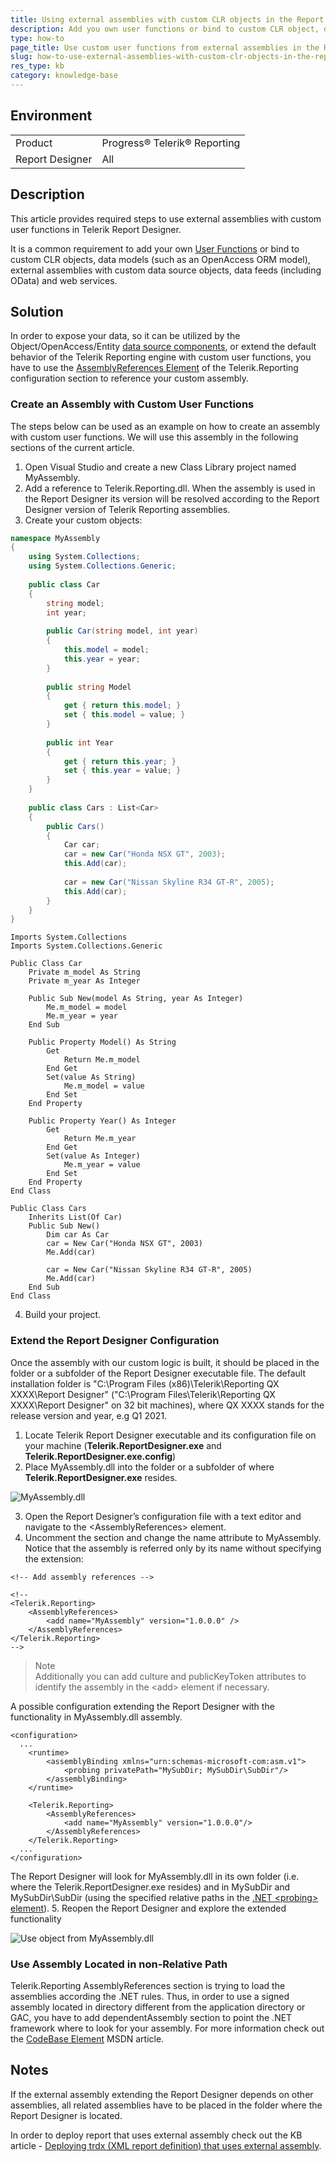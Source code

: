 ```yaml
---
title: Using external assemblies with custom CLR objects in the Report Designer
description: Add you own user functions or bind to custom CLR object, data models or custom external assemblies in Telerik Report Designer. 
type: how-to
page_title: Use custom user functions from external assemblies in the Report Designer
slug: how-to-use-external-assemblies-with-custom-clr-objects-in-the-report-designer
res_type: kb
category: knowledge-base
---
```


## Environment
<table>
	<tbody>
		<tr>
			<td>Product</td>
			<td>Progress® Telerik® Reporting</td>
		</tr>
		<tr>
			<td>Report Designer</td>
			<td>All</td>
		</tr>
	</tbody>
</table>


## Description  
This article provides required steps to use external assemblies with custom user functions in Telerik Report Designer.

It is a common requirement to add your own <a href="/expressions-user-functions" target="_blank">User Functions</a> or bind to custom CLR objects, data models (such as an OpenAccess ORM model), external assemblies with custom data source objects, data feeds (including OData) and web services.

## Solution 
In order to expose your data, so it can be utilized by the Object/OpenAccess/Entity <a href="/connecting-to-data-data-source-components" target="_blank">data source components</a>, or extend the default behavior of the Telerik Reporting engine with custom user functions, you have to use the <a href="/configuring-telerik-reporting-assemblyreferences" target="_blank">AssemblyReferences Element</a> of the Telerik.Reporting configuration section to reference your custom assembly.

### Create an Assembly with Custom User Functions
The steps below can be used as an example on how to create an assembly with custom user functions. We will use this assembly in the following sections of the current article.
1. Open Visual Studio and create a new Class Library project named MyAssembly.
2. Add a reference to Telerik.Reporting.dll. When the assembly is used in the Report Designer its version will be resolved according to the Report Designer version of Telerik Reporting assemblies.
3. Create your custom objects:

````C#
namespace MyAssembly
{
    using System.Collections;
    using System.Collections.Generic;
  
    public class Car
    {
        string model;
        int year;
  
        public Car(string model, int year)
        {
            this.model = model;
            this.year = year;
        }
  
        public string Model
        {
            get { return this.model; }
            set { this.model = value; }
        }
  
        public int Year
        {
            get { return this.year; }
            set { this.year = value; }
        }
    }
  
    public class Cars : List<Car>
    {
        public Cars()
        {
            Car car;
            car = new Car("Honda NSX GT", 2003);
            this.Add(car);
  
            car = new Car("Nissan Skyline R34 GT-R", 2005);
            this.Add(car);
        }
    }
}
````
````VB
Imports System.Collections
Imports System.Collections.Generic
 
Public Class Car
    Private m_model As String
    Private m_year As Integer
 
    Public Sub New(model As String, year As Integer)
        Me.m_model = model
        Me.m_year = year
    End Sub
 
    Public Property Model() As String
        Get
            Return Me.m_model
        End Get
        Set(value As String)
            Me.m_model = value
        End Set
    End Property
 
    Public Property Year() As Integer
        Get
            Return Me.m_year
        End Get
        Set(value As Integer)
            Me.m_year = value
        End Set
    End Property
End Class
 
Public Class Cars
    Inherits List(Of Car)
    Public Sub New()
        Dim car As Car
        car = New Car("Honda NSX GT", 2003)
        Me.Add(car)
 
        car = New Car("Nissan Skyline R34 GT-R", 2005)
        Me.Add(car)
    End Sub
End Class
````

4. Build your project.

### Extend the Report Designer Configuration
Once the assembly with our custom logic is built, it should be placed in the folder or a subfolder of the Report Designer executable file. The default installation folder is "C:\Program Files (x86)\Telerik\Reporting QX XXXX\Report Designer" ("C:\Program         Files\Telerik\Reporting QX XXXX\Report Designer" on 32 bit machines), where QX XXXX stands for the release version and year, e.g Q1 2021.

1. Locate Telerik Report Designer executable and its configuration file on your machine (**Telerik.ReportDesigner.exe** and **Telerik.ReportDesigner.exe.config**)
2. Place MyAssembly.dll into the folder or a subfolder of where **Telerik.ReportDesigner.exe** resides.
  
![MyAssembly.dll](/knowledge-base/resources/myAssembly.png)  

3. Open the Report Designer’s configuration file with a text editor and navigate to the \<AssemblyReferences\> element.
4. Uncomment the section and change the name attribute to MyAssembly. Notice that the assembly is referred only by its name without specifying the extension:

```
<!-- Add assembly references -->
  
<!--
<Telerik.Reporting>
    <AssemblyReferences>
        <add name="MyAssembly" version="1.0.0.0" />
    </AssemblyReferences>
</Telerik.Reporting>
-->
```

> Note
> <br>
> Additionally you can add culture and publicKeyToken attributes to identify the assembly in the \<add\> element if necessary.

A possible configuration extending the Report Designer with the functionality in MyAssembly.dll assembly.

````
<configuration>
  ...
    <runtime>
        <assemblyBinding xmlns="urn:schemas-microsoft-com:asm.v1">
            <probing privatePath="MySubDir; MySubDir\SubDir"/>
        </assemblyBinding>
    </runtime>
 
    <Telerik.Reporting>
        <AssemblyReferences>
            <add name="MyAssembly" version="1.0.0.0"/>
        </AssemblyReferences>
    </Telerik.Reporting>
  ...
</configuration>
````

The Report Designer will look for MyAssembly.dll in its own folder (i.e. where the Telerik.ReportDesigner.exe resides) and in MySubDir and MySubDir\SubDir (using the specified relative paths in the <a href="http://msdn.microsoft.com/en-US/library/823z9h8w%28v=vs.80%29" target="_blank">.NET \<probing\> element</a>).
5. Reopen the Report Designer and explore the extended functionality

![Use object from MyAssembly.dll](/knowledge-base/resources/useObjectFromMyAssembly.png)

### Use Assembly Located in non-Relative Path
Telerik.Reporting AssemblyReferences section is trying to load the assemblies according the .NET rules. Thus, in order to use a signed assembly located in directory different from the application directory or GAC, you have to add dependentAssembly section to point the .NET framework where to look for your assembly. For more information check out the <a href="https://docs.microsoft.com/en-us/dotnet/framework/configure-apps/file-schema/runtime/codebase-element" target="_blank">CodeBase Element</a> MSDN article.

## Notes
If the external assembly extending the Report Designer depends on other assemblies, all related assemblies have to be placed in the folder where the Report Designer is located.

In order to deploy report that uses external assembly check out the KB article - <a href="/knowledge-base/deploying-trdx-(xml-report-definition)-that-uses-external-assembly" target="_blank">Deploying trdx (XML report definition) that uses external assembly</a>.
